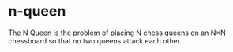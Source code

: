 # n-queen
The N Queen is the problem of placing N chess queens on an N×N chessboard so that no two queens attack each other.
